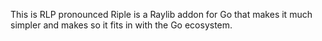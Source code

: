 This is RLP pronounced Riple is a Raylib addon for Go that makes it much simpler and makes so it fits in with the Go ecosystem.